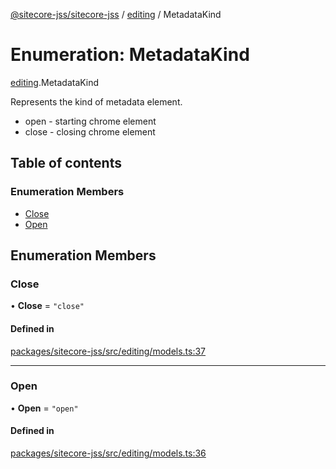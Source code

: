 [@sitecore-jss/sitecore-jss](../README.md) / [editing](../modules/editing.md) / MetadataKind

# Enumeration: MetadataKind

[editing](../modules/editing.md).MetadataKind

Represents the kind of metadata element.
- open - starting chrome element
- close - closing chrome element

## Table of contents

### Enumeration Members

- [Close](editing.MetadataKind.md#close)
- [Open](editing.MetadataKind.md#open)

## Enumeration Members

### Close

• **Close** = ``"close"``

#### Defined in

[packages/sitecore-jss/src/editing/models.ts:37](https://github.com/Sitecore/jss/blob/10078594f/packages/sitecore-jss/src/editing/models.ts#L37)

___

### Open

• **Open** = ``"open"``

#### Defined in

[packages/sitecore-jss/src/editing/models.ts:36](https://github.com/Sitecore/jss/blob/10078594f/packages/sitecore-jss/src/editing/models.ts#L36)
